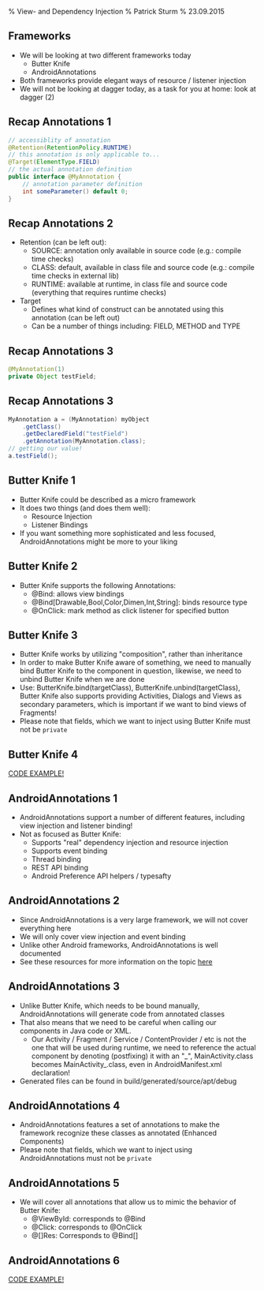 % View- and Dependency Injection
% Patrick Sturm
% 23.09.2015

## Frameworks

* We will be looking at two different frameworks today
	* Butter Knife
	* AndroidAnnotations
* Both frameworks provide elegant ways of resource / listener injection
* We will not be looking at dagger today, as a task for you at home: look at dagger (2)

## Recap Annotations 1
```java
// accessiblity of annotation
@Retention(RetentionPolicy.RUNTIME)
// this annotation is only applicable to...
@Target(ElementType.FIELD)
// the actual annotation definition
public interface @MyAnnotation {
	// annotation parameter definition
	int someParameter() default 0;
}
```
## Recap Annotations 2
* Retention (can be left out):
	* SOURCE: annotation only available in source code (e.g.: compile time checks)
	* CLASS: default, available in class file and source code (e.g.: compile time checks in external lib)
	* RUNTIME: available at runtime, in class file and source code (everything that requires runtime checks)
* Target
	* Defines what kind of construct can be annotated using this annotation (can be left out)
	* Can be a number of things including: FIELD, METHOD and TYPE

## Recap Annotations 3
```java
@MyAnnotation(1)
private Object testField;
```

## Recap Annotations 3
```java
MyAnnotation a = (MyAnnotation) myObject
	.getClass()
	.getDeclaredField("testField")
	.getAnnotation(MyAnnotation.class);		   
// getting our value!
a.testField();
```

## Butter Knife 1

* Butter Knife could be described as a micro framework
* It does two things (and does them well):
	* Resource Injection
	* Listener Bindings
* If you want something more sophisticated and less focused, AndroidAnnotations might be more to your liking

## Butter Knife 2

* Butter Knife supports the following Annotations:
	* @Bind: allows view bindings
	* @Bind[Drawable,Bool,Color,Dimen,Int,String]: binds resource type
	* @OnClick: mark method as click listener for specified button

## Butter Knife 3

* Butter Knife works by utilizing "composition", rather than inheritance
* In order to make Butter Knife aware of something, we need to manually bind Butter Knife to the component in question, likewise, we need to unbind Butter Knife when we are done
* Use: ButterKnife.bind(targetClass), ButterKnife.unbind(targetClass), Butter Knife also supports providing Activities, Dialogs and Views as secondary parameters, which is important if we want to bind views of Fragments!
* Please note that fields, which we want to inject using Butter Knife must not be `private`

## Butter Knife 4
[CODE EXAMPLE!](https://github.com/SphericalElephant/android-example-butterknife)

## AndroidAnnotations 1

* AndroidAnnotations support a number of different features, including view injection and listener binding!
* Not as focused as Butter Knife:
	* Supports "real" dependency injection and resource injection
	* Supports event binding
	* Thread binding
	* REST API binding
	* Android Preference API helpers / typesafty

## AndroidAnnotations 2
* Since AndroidAnnotations is a very large framework, we will not cover everything here
* We will only cover view injection and event binding
* Unlike other Android frameworks, AndroidAnnotations is well documented
* See these resources for more information on the topic [here](https://github.com/excilys/androidannotations/wiki/AvailableAnnotations)

## AndroidAnnotations 3
* Unlike Butter Knife, which needs to be bound manually, AndroidAnnotations will generate code from annotated classes
* That also means that we need to be careful when calling our components in Java code or XML.
	* Our Activity / Fragment / Service / ContentProvider / etc is not the one that will be used during runtime, we need to reference the actual component by denoting (postfixing) it with an "\_", MainActivity.class becomes MainActivity\_.class, even in AndroidManifest.xml declaration!
* Generated files can be found in build/generated/source/apt/debug

## AndroidAnnotations 4
* AndroidAnnotations features a set of annotations to make the framework recognize these classes as annotated (Enhanced Components)
* Please note that fields, which we want to inject using AndroidAnnotations must not be `private`

## AndroidAnnotations 5
* We will cover all annotations that allow us to mimic the behavior of Butter Knife:
	* @ViewById: corresponds to @Bind
	* @Click: corresponds to @OnClick
	* @[]Res: Corresponds to @Bind[]

## AndroidAnnotations 6
[CODE EXAMPLE!](https://github.com/SphericalElephant/android-example-androidannotations)